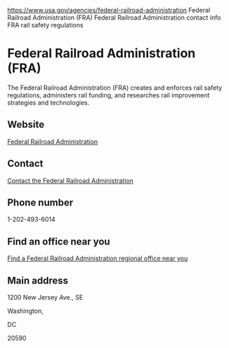 

https://www.usa.gov/agencies/federal-railroad-administration
Federal Railroad Administration (FRA)
Federal Railroad Administration contact info
FRA rail safety regulations

Federal Railroad Administration (FRA)
=====================================

The Federal Railroad Administration (FRA) creates and enforces rail safety regulations, administers rail funding, and researches rail improvement strategies and technologies.

Website
-------

[Federal Railroad Administration](https://railroads.dot.gov/)

Contact
-------

[Contact the Federal Railroad Administration](https://railroads.dot.gov/about-fra/contact-us)

Phone number
------------

1-202-493-6014

Find an office near you
-----------------------

[Find a Federal Railroad Administration regional office near you](https://railroads.dot.gov/divisions/regional-offices/safety-management-teams)

Main address
------------

1200 New Jersey Ave., SE

Washington,

DC

20590
